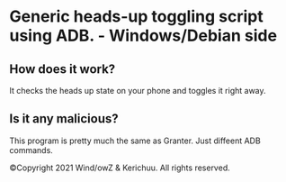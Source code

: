 # Generic heads-up toggling script using ADB. - Windows/Debian side

## How does it work?
It checks the heads up state on your phone and toggles it right away.

## Is it any malicious?
This program is pretty much the same as Granter. Just diffeent ADB commands.

©Copyright 2021 Wind/owZ & Kerichuu. All rights reserved.
